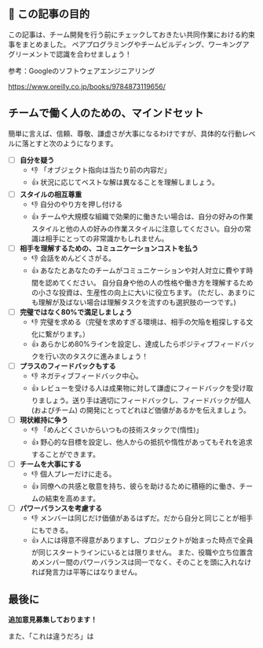 <!--
title:   ペアプロ・チェックリスト7箇条（開発前に読み合わせよう！）
tags:    新人エンジニア,新人教育,新卒エンジニア
id:      
private: false
-->


## 🏁 この記事の目的

この記事は、チーム開発を行う前にチェックしておきたい共同作業における約束事をまとめました。
ペアプログラミングやチームビルディング、ワーキングアグリーメントで認識を合わせましょう！

参考：Googleのソフトウェアエンジニアリング

https://www.oreilly.co.jp/books/9784873119656/


## チームで働く人のための、マインドセット

簡単に言えば、信頼、尊敬、謙虚さが大事になるわけですが、具体的な行動レベルに落とすと次のようになります。

- [ ] **自分を疑う**
    - 👎 「オブジェクト指向は当たり前の内容だ」
    - 👍 状況に応じてベストな解は異なることを理解しましょう。
- [ ] **スタイルの相互尊重**
    - 👎 自分のやり方を押し付ける
    - 👍 チームや大規模な組織で効果的に働きたい場合は、自分の好みの作業スタイルと他の人の好みの作業スタイルに注意してください。自分の常識は相手にとっての非常識かもしれません。
- [ ] **相手を理解するための、コミュニケーションコストを払う** 
    - 👎 会話をめんどくさがる。
    - 👍 あなたとあなたのチームがコミュニケーションや対人対立に費やす時間を認めてください。
    自分自身や他の人の性格や働き方を理解するための小さな投資は、生産性の向上に大いに役立ちます。
    (ただし、あまりにも理解が及ばない場合は理解タスクを流すのも選択肢の一つです。)
- [ ] **完璧ではなく80%で満足しましょう**
    - 👎 完璧を求める（完璧を求めすぎる環境は、相手の欠陥を粗探しする文化に繋がります。）
    - 👍 あらかじめ80%ラインを設定し、達成したらポジティブフィードバックを行い次のタスクに進みましょう！
- [ ] **プラスのフィードバックもする**
    - 👎 ネガティブフィードバック中心。
    - 👍 レビューを受ける人は成果物に対して謙虚にフィードバックを受け取りましょう。送り手は適切にフィードバックし、フィードバックが個人 (およびチーム) の開発にとってどれほど価値があるかを伝えましょう。
- [ ] **現状維持に争う**
    - 👎 「めんどくさいからいつもの技術スタックで(惰性)」
    - 👍 野心的な目標を設定し、他人からの抵抗や惰性があってもそれを追求することができます。
- [ ] **チームを大事にする**
    - 👎 個人プレーだけに走る。
    - 👍 同僚への共感と敬意を持ち、彼らを助けるために積極的に働き、チームの結束を高めます。
- [ ] **パワーバランスを考慮する**
    - 👎 メンバーは同じだけ価値があるはずだ。だから自分と同じことが相手にもできる。
    - 👍 人には得意不得意がありますし、プロジェクトが始まった時点で全員が同じスタートラインにいるとは限りません。
    また、役職や立ち位置含めメンバー間のパワーバランスは同一でなく、そのことを頭に入れなければ発言力は平等にはなりません。


## 最後に

**追加意見募集しております！**

また、「これは違うだろ」は


